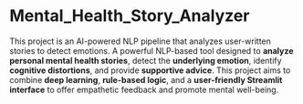 # Mental_Health_Story_Analyzer
This project is an AI-powered NLP pipeline that analyzes user-written stories to detect emotions.
A powerful NLP-based tool designed to **analyze personal mental health stories**, detect the **underlying emotion**, identify **cognitive distortions**, and provide **supportive advice**. This project aims to combine **deep learning**, **rule-based logic**, and a **user-friendly Streamlit interface** to offer empathetic feedback and promote mental well-being.

